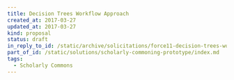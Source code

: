 ```yaml
---
title: Decision Trees Workflow Approach
created_at: 2017-03-27
updated_at: 2017-03-27
kind: proposal
status: draft
in_reply_to_id: /static/archive/solicitations/force11-decision-trees-workflow-system-proposal.warc.gz
part_of_id: /static/solutions/scholarly-commoning-prototype/index.md
tags:
  - Scholarly Commons
---
```

